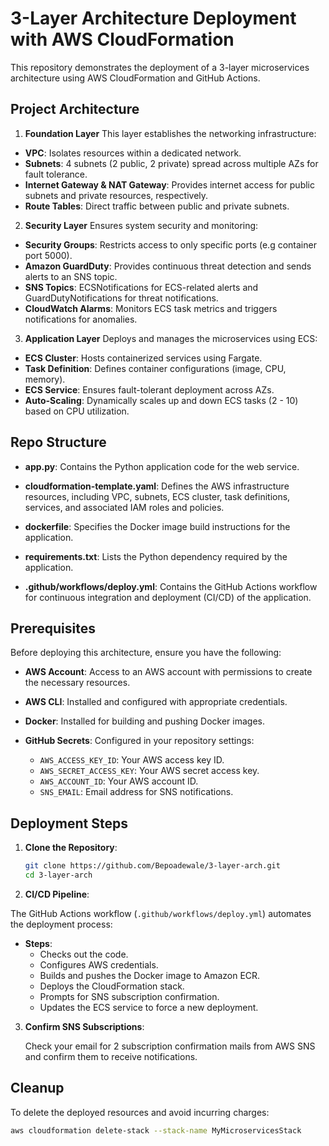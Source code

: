 # 3-Layer Architecture Deployment with AWS CloudFormation

This repository demonstrates the deployment of a 3-layer microservices architecture using AWS CloudFormation and GitHub Actions.

## Project Architecture
1. **Foundation Layer**
This layer establishes the networking infrastructure:

- **VPC**: Isolates resources within a dedicated network.
- **Subnets**: 4 subnets (2 public, 2 private) spread across multiple AZs for fault tolerance.
- **Internet Gateway & NAT Gateway**: Provides internet access for public subnets and private resources, respectively.
- **Route Tables**: Direct traffic between public and private subnets.

2. **Security Layer**
Ensures system security and monitoring:

- **Security Groups**: Restricts access to only specific ports (e.g container port 5000).
- **Amazon GuardDuty**: Provides continuous threat detection and sends alerts to an SNS topic.
- **SNS Topics**: ECSNotifications for ECS-related alerts and GuardDutyNotifications for threat notifications.
- **CloudWatch Alarms**: Monitors ECS task metrics and triggers notifications for anomalies.

3. **Application Layer**
Deploys and manages the microservices using ECS:

- **ECS Cluster**: Hosts containerized services using Fargate.
- **Task Definition**: Defines container configurations (image, CPU, memory).
- **ECS Service**: Ensures fault-tolerant deployment across AZs.
- **Auto-Scaling**: Dynamically scales up and down ECS tasks (2 - 10) based on CPU utilization.

## Repo Structure

- **app.py**: Contains the Python application code for the web service.

- **cloudformation-template.yaml**: Defines the AWS infrastructure resources, including VPC, subnets, ECS cluster, task definitions, services, and associated IAM roles and policies.

- **dockerfile**: Specifies the Docker image build instructions for the application.

- **requirements.txt**: Lists the Python dependency required by the application.

- **.github/workflows/deploy.yml**: Contains the GitHub Actions workflow for continuous integration and deployment (CI/CD) of the application.

## Prerequisites

Before deploying this architecture, ensure you have the following:

- **AWS Account**: Access to an AWS account with permissions to create the necessary resources.

- **AWS CLI**: Installed and configured with appropriate credentials.

- **Docker**: Installed for building and pushing Docker images.

- **GitHub Secrets**: Configured in your repository settings:
  - `AWS_ACCESS_KEY_ID`: Your AWS access key ID.
  - `AWS_SECRET_ACCESS_KEY`: Your AWS secret access key.
  - `AWS_ACCOUNT_ID`: Your AWS account ID.
  - `SNS_EMAIL`: Email address for SNS notifications.

## Deployment Steps

1. **Clone the Repository**:

   ```bash
   git clone https://github.com/Bepoadewale/3-layer-arch.git
   cd 3-layer-arch
   ```

2. **CI/CD Pipeline**:

The GitHub Actions workflow (`.github/workflows/deploy.yml`) automates the deployment process:

- **Steps**:
  - Checks out the code.
  - Configures AWS credentials.
  - Builds and pushes the Docker image to Amazon ECR.
  - Deploys the CloudFormation stack.
  - Prompts for SNS subscription confirmation.
  - Updates the ECS service to force a new deployment.

3. **Confirm SNS Subscriptions**:

   Check your email for 2 subscription confirmation mails from AWS SNS and confirm them to receive notifications.

## Cleanup

To delete the deployed resources and avoid incurring charges:

```bash
aws cloudformation delete-stack --stack-name MyMicroservicesStack
```
